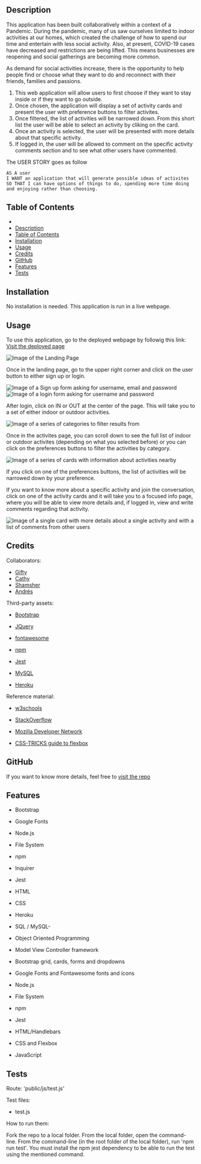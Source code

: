 # <In-Or-Out>

## Description

This application has been built collaboratively within a context of a Pandemic. During the pandemic, many of us saw ourselves limited to indoor activities at our homes, which created the challenge of how to spend our time and entertain with less social activity. Also, at present, COVID-19 cases have decreased and restrictions are being lifted. This means businesses are reopening and social gatherings are becoming more common.

As demand for social activities increase, there is the opportunity to help people find or choose what they want to do and reconnect with their friends, families and passions.

1. This web application will allow users to first choose if they want to stay inside or if they want to go outside. 
2. Once chosen, the application will display a set of activity cards and present the user with preference buttons to filter activites.
3. Once filtered, the list of activities will be narrowed down. From this short list the user will be able to select an activity by cliking on the card.
4. Once an activity is selected, the user will be presented with more details about that specific activity.
5. If logged in, the user will be allowed to comment on the specific activity comments section and to see what other users have commented.

The USER STORY goes as follow

    AS A user
    I WANT an application that will generate possible ideas of activites
    SO THAT I can have options of things to do, spending more time doing and enjoying rather than choosing.  


## Table of Contents


  - [<In-Or-Out>](#in-or-out)
  - [Description](#description)
  - [Table of Contents](#table-of-contents)
  - [Installation](#installation)
  - [Usage](#usage)
  - [Credits](#credits)
  - [GitHub](#github)
  - [Features](#features)
  - [Tests](#tests)

## Installation

No installation is needed. This application is run in a live webpage.

## Usage

To use this application, go to the deployed webpage by followig this link: [Visit the deployed page]()

![Image of the Landing Page](./public/images/Index-Screenshot.PNG "Landing Page")

Once in the landing page, go to the upper right corner and click on the user button to either sign up or login.

![Image of a Sign up form asking for username, email and password](./public/images/Signup-Screenshot.PNG "Sign up form")
![Image of a login form asking for username and password](./public/images/Login-Screenshot.PNG "Login form")

After login, click on IN or OUT at the center of the page. This will take you to a set of either indoor or outdoor activities.

![Image of a series of categories to filter results from](./public/images/Activities-filters-Screenshot.PNG "Choose your preferences")


Once in the activites page, you can scroll down to see the full list of indoor or outdoor activites (depending on what you selected before) or you can click on the preferences buttons to filter the activities by category.

![Image of a series of cards with information about activities nearby](./public/images/Activities-list-Screenshot.PNG "Choose from the list of activites")


If you click on one of the preferences buttons, the list of activities will be narrowed down by your preference.

If you want to know more about a specific activity and join the conversation, click on one of the activity cards and it will take you to a focused info page, where you will be able to view more details and, if logged in, view and write comments regarding that activity.

![Image of a single card with more details about a single activity and with a list of comments from other users](./public/images/Activity-info-Screenshot.PNG "Find out more about the activity")

## Credits

Collaborators:
- [Gifty](https://github.com/giftilicious)
- [Cathy](https://github.com/cathytanya)
- [Shamsher](https://github.com/SSinghcode)
- [Andrés](https://github.com/aj-pena)

Third-party assets:
- [Bootstrap](https://getbootstrap.com/)

- [JQuery](https://jquery.com/)

- [fontawesome](https://fontawesome.com/)
- [npm](https://www.npmjs.com/)
- [Jest](https://jestjs.io/)
- [MySQL](https://www.mysql.com/)
- [Heroku](https://www.heroku.com/nodejs) 


Reference material:
- [w3schools](https://www.w3schools.com/)
- [StackOverflow](https://stackoverflow.com/)
- [Mozilla Developer Network](https://developer.mozilla.org/en-US/)

- [CSS-TRICKS guide to flexbox](https://css-tricks.com/snippets/css/a-guide-to-flexbox/)


## GitHub

If you want to know more details, feel free to [visit the repo](https://github.com/cathytanya/inout.git)


## Features


- Bootstrap
- Google Fonts
- Node.js
- File System
- npm
- Inquirer
- Jest
- HTML
- CSS

- Heroku
- SQL / MySQL- 
- Object Oriented Programming
- Model View Controller framework
- Bootstrap grid, cards, forms and dropdowns
- Google Fonts and Fontawesome fonts and icons
- Node.js
- File System
- npm
- Jest
- HTML/Handlebars
- CSS and Flexbox

- JavaScript

## Tests

Route: 
'public/js/test.js'

Test files: 

- test.js

How to run them: 

Fork the repo to a local folder.
From the local folder, open the command-line.
From the command-line (in the root folder of the local folder), run 'npm run test'.
You must install the npm jest dependency to be able to run the test using the mentioned command. 